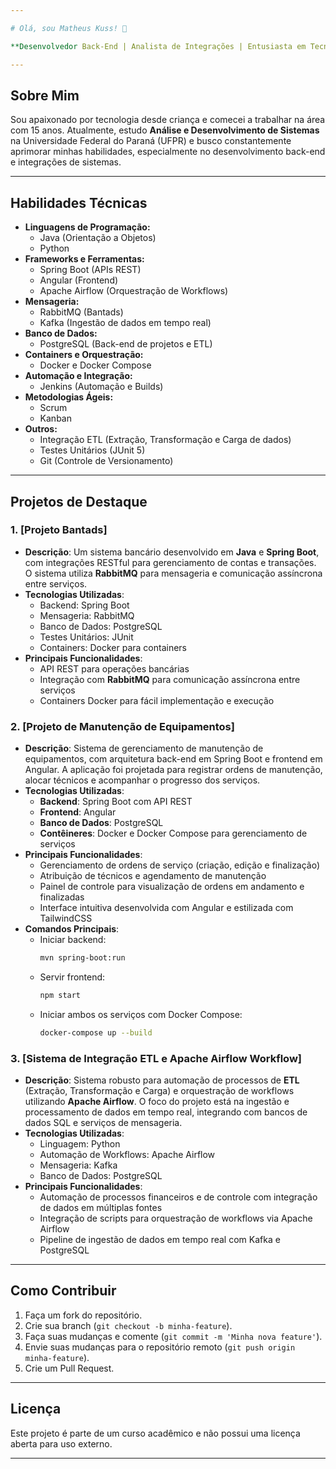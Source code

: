 ```yaml
---

# Olá, sou Matheus Kuss! 👋

**Desenvolvedor Back-End | Analista de Integrações | Entusiasta em Tecnologia**

---
```


## Sobre Mim

Sou apaixonado por tecnologia desde criança e comecei a trabalhar na área com 15 anos. Atualmente, estudo **Análise e Desenvolvimento de Sistemas** na Universidade Federal do Paraná (UFPR) e busco constantemente aprimorar minhas habilidades, especialmente no desenvolvimento back-end e integrações de sistemas.

---

## Habilidades Técnicas

- **Linguagens de Programação:**
  - Java (Orientação a Objetos)
  - Python
- **Frameworks e Ferramentas:**
  - Spring Boot (APIs REST)
  - Angular (Frontend)
  - Apache Airflow (Orquestração de Workflows)
- **Mensageria:**
  - RabbitMQ (Bantads)
  - Kafka (Ingestão de dados em tempo real)
- **Banco de Dados:**
  - PostgreSQL (Back-end de projetos e ETL)
- **Containers e Orquestração:**
  - Docker e Docker Compose
- **Automação e Integração:**
  - Jenkins (Automação e Builds)
- **Metodologias Ágeis:**
  - Scrum
  - Kanban
- **Outros:**
  - Integração ETL (Extração, Transformação e Carga de dados)
  - Testes Unitários (JUnit 5)
  - Git (Controle de Versionamento)

---

## Projetos de Destaque

### 1. [Projeto Bantads]
- **Descrição**: Um sistema bancário desenvolvido em **Java** e **Spring Boot**, com integrações RESTful para gerenciamento de contas e transações. O sistema utiliza **RabbitMQ** para mensageria e comunicação assíncrona entre serviços.
- **Tecnologias Utilizadas**:
  - Backend: Spring Boot
  - Mensageria: RabbitMQ
  - Banco de Dados: PostgreSQL
  - Testes Unitários: JUnit
  - Containers: Docker para containers
- **Principais Funcionalidades**:
  - API REST para operações bancárias
  - Integração com **RabbitMQ** para comunicação assíncrona entre serviços
  - Containers Docker para fácil implementação e execução

### 2. [Projeto de Manutenção de Equipamentos]
- **Descrição**: Sistema de gerenciamento de manutenção de equipamentos, com arquitetura back-end em Spring Boot e frontend em Angular. A aplicação foi projetada para registrar ordens de manutenção, alocar técnicos e acompanhar o progresso dos serviços.
- **Tecnologias Utilizadas**:
  - **Backend**: Spring Boot com API REST
  - **Frontend**: Angular
  - **Banco de Dados**: PostgreSQL
  - **Contêineres**: Docker e Docker Compose para gerenciamento de serviços
- **Principais Funcionalidades**:
  - Gerenciamento de ordens de serviço (criação, edição e finalização)
  - Atribuição de técnicos e agendamento de manutenção
  - Painel de controle para visualização de ordens em andamento e finalizadas
  - Interface intuitiva desenvolvida com Angular e estilizada com TailwindCSS
- **Comandos Principais**:
  - Iniciar backend: 
    ```bash
    mvn spring-boot:run
    ```
  - Servir frontend: 
    ```bash
    npm start
    ```
  - Iniciar ambos os serviços com Docker Compose:
    ```bash
    docker-compose up --build
    ```

### 3. [Sistema de Integração ETL e Apache Airflow Workflow]
- **Descrição**: Sistema robusto para automação de processos de **ETL** (Extração, Transformação e Carga) e orquestração de workflows utilizando **Apache Airflow**. O foco do projeto está na ingestão e processamento de dados em tempo real, integrando com bancos de dados SQL e serviços de mensageria.
- **Tecnologias Utilizadas**:
  - Linguagem: Python
  - Automação de Workflows: Apache Airflow
  - Mensageria: Kafka
  - Banco de Dados: PostgreSQL
- **Principais Funcionalidades**:
  - Automação de processos financeiros e de controle com integração de dados em múltiplas fontes
  - Integração de scripts para orquestração de workflows via Apache Airflow
  - Pipeline de ingestão de dados em tempo real com Kafka e PostgreSQL

---

## Como Contribuir

1. Faça um fork do repositório.
2. Crie sua branch (`git checkout -b minha-feature`).
3. Faça suas mudanças e comente (`git commit -m 'Minha nova feature'`).
4. Envie suas mudanças para o repositório remoto (`git push origin minha-feature`).
5. Crie um Pull Request.

---

## Licença

Este projeto é parte de um curso acadêmico e não possui uma licença aberta para uso externo.

---
